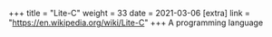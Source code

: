 +++
title = "Lite-C"
weight = 33
date = 2021-03-06
[extra]
link = "https://en.wikipedia.org/wiki/Lite-C"
+++
A programming language

